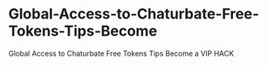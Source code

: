 # Global-Access-to-Chaturbate-Free-Tokens-Tips-Become
Global Access to Chaturbate Free Tokens Tips Become a VIP HACK
